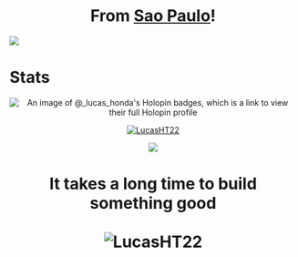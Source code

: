 
<div align="center">
<h1>From <a href="https://en.wikipedia.org/wiki/S%C3%A3o_Paulo">Sao Paulo</a>!</h1>
</div>

[![](https://cloud-8ohhqgghu-hack-club-bot.vercel.app/0image.png)](https://www.tripadvisor.com/Attraction_Review-g303631-d550339-Reviews-Paulista_Avenue-Sao_Paulo_State_of_Sao_Paulo.html#/media-atf/550339/412735725:p/?albumid=-160&type=0&category=-160)

<h1></h1>

  
# Stats

<p align="center">
  <img alt="An image of @_lucas_honda's Holopin badges, which is a link to view their full Holopin profile" src="https://holopin.me/_lucas_honda" />
</p>

<p align="center"><a href="https://github.com/ryo-ma/github-profile-trophy">
  <img src="https://github-profile-trophy.vercel.app/?username=LucasHT22&column=8&margin-w=10&no-frame=true" alt="LucasHT22"/></a>
</p>

<p align="center">
  <a href="https://github.com/ryo-ma/github-profile-trophy"></a>
</p>

<p align="center">
  <img src="https://github-readme-stats.vercel.app/api?username=LucasHT22&count_private=true&show_icons=true&theme=tokyonight&include_all_commits=true"/>
</p>

<h1 align="center">
  It takes a long time to build something good
  <br /><br />
  <img src="https://github-readme-stats.hackclub.dev/api/wakatime?username=1083&api_domain=hackatime.hackclub.com&theme=darcula&custom_title=Hackatime+Stats&layout=compact&cache_seconds=0&langs_count=8" alt="LucasHT22"/></a>
</h1>

